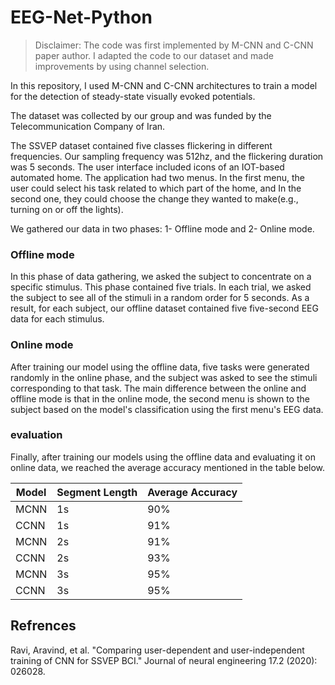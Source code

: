 # EEG-Net-Python

> Disclaimer: The code was first implemented by M-CNN and C-CNN paper author. I adapted the code to our dataset and made improvements by using channel selection.

In this repository, I used M-CNN and C-CNN architectures to train
a model for the detection of steady-state visually evoked potentials.

The dataset was collected by our group and was funded by the Telecommunication Company of Iran.

The SSVEP dataset contained five classes flickering in different frequencies.
Our sampling frequency was 512hz, and the flickering duration was 5 seconds.
The user interface included icons of an IOT-based automated home. The application had two menus. 
In the first menu, the user could select his task related to which part of the home, and In the second one, they could
choose the change they wanted to make(e.g., turning on or off the lights).

We gathered our data in two phases: 1- Offline mode and 2- Online mode.

### Offline mode
In this phase of data gathering, we asked the subject to concentrate on a specific stimulus.
This phase contained five trials. In each trial, we asked the subject to see all of the stimuli in a random order for 5 seconds.
As a result, for each subject, our offline dataset contained five five-second EEG data for each stimulus.

### Online mode
After training our model using the offline data, five tasks were generated randomly in the online phase, and the subject was asked to see the stimuli corresponding to that task.
The main difference between the online and offline mode is that in the online mode, the second menu is shown to the subject
based on the model's classification using the first menu's EEG data.

### evaluation
Finally, after training our models using the offline data and evaluating it on 
online data, we reached the average accuracy mentioned in the table below.

| Model | Segment Length | Average Accuracy |
|-------|----------------|------------------|
| MCNN  | 1s             | 90%              |
| CCNN  | 1s             | 91%              |
| MCNN  | 2s             | 91%              |
| CCNN  | 2s             | 93%              |
| MCNN  | 3s             | 95%              |
| CCNN  | 3s             | 95%              |


## Refrences

Ravi, Aravind, et al. "Comparing user-dependent and user-independent training of CNN for SSVEP BCI." Journal of neural engineering 17.2 (2020): 026028.

